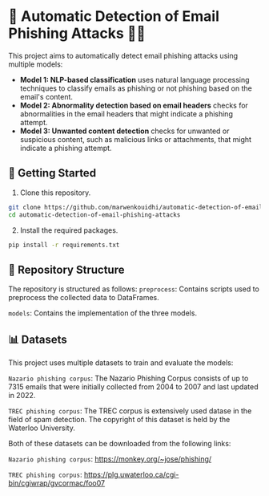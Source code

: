 # 📧 Automatic Detection of Email Phishing Attacks 🚫🎣

This project aims to automatically detect email phishing attacks using multiple models:

- **Model 1: NLP-based classification** uses natural language processing techniques to classify emails as phishing or not phishing based on the email's content.
- **Model 2: Abnormality detection based on email headers** checks for abnormalities in the email headers that might indicate a phishing attempt.
- **Model 3: Unwanted content detection** checks for unwanted or suspicious content, such as malicious links or attachments, that might indicate a phishing attempt.

## 🚀 Getting Started

1. Clone this repository.

```bash
git clone https://github.com/marwenkouidhi/automatic-detection-of-email-phishing-attacks
cd automatic-detection-of-email-phishing-attacks
```

2. Install the required packages.

```bash
pip install -r requirements.txt
```

## 📁 Repository Structure

The repository is structured as follows:
`preprocess`: Contains scripts used to preprocess the collected data to DataFrames.

`models`: Contains the implementation of the three models.

## 📊 Datasets

This project uses multiple datasets to train and evaluate the models:

`Nazario phishing corpus`: The Nazario Phishing Corpus consists of up to 7315 emails that were initially collected from 2004 to 2007 and last updated in 2022.

`TREC phishing corpus`: The TREC corpus is extensively used datase in the field of spam detection. The copyright of this dataset is held by the Waterloo University.

Both of these datasets can be downloaded from the following links:

`Nazario phishing corpus`: https://monkey.org/~jose/phishing/

`TREC phishing corpus`: https://plg.uwaterloo.ca/cgi-bin/cgiwrap/gvcormac/foo07
